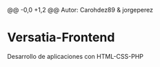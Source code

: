 @@ -0,0 +1,2 @@
Autor: Carohdez89 & jorgeperez
# Versatia-Frontend
Desarrollo de aplicaciones con HTML-CSS-PHP